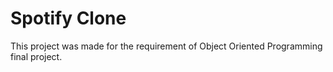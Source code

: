 # Spotify Clone
This project was made for the requirement of Object Oriented Programming final project.
